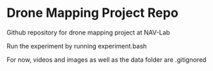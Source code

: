 # Drone Mapping Project Repo

Github repository for drone mapping project at NAV-Lab

Run the experiment by running experiment.bash

For now, videos and images as well as the data folder are .gitignored
